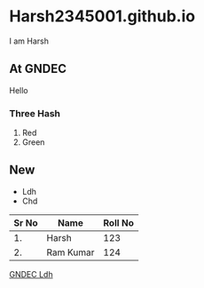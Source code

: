 # Harsh2345001.github.io

I am Harsh

## At GNDEC

Hello

### Three Hash

1. Red
2. Green

## New

- Ldh
- Chd

| Sr No | Name | Roll No |
|-------|--------|---|
| 1. | Harsh     | 123 |
| 2. | Ram Kumar | 124 |

[GNDEC Ldh](https://gndec.ac.in)
